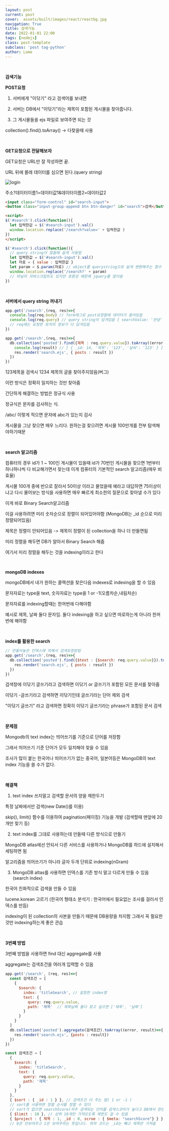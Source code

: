 ```yaml
---
layout: post
current: post
cover:  assets/built/images/react/reactbg.jpg
navigation: True
title: 검색기능
date: 2022-01-01 22:00
tags: [nodejs]
class: post-template
subclass: 'post tag-python'
author: Lome
---
```


<span></span>

<br>

<strong class="subtitle_fontAwesome">검색기능</strong>

<strong class="subtitle2_fontAwesome">POST요청</strong>

1. 서버에게 "이닦기" 라고 검색어를 보내면 

2. 서버는 DB에서 "이닦기"라는 제목이 포함된 게시물을 찾아줍니다.

3. 그 게시물들을 ejs 파일로 보여주면 되는 것

collection().find().toArray() -> 다찾을때 사용

<br>

<strong class="subtitle2_fontAwesome">GET요청으로 전달해보자</strong>

GET요청은 URL만 잘 작성하면 끝. 

URL 뒤에 몰래 데이터를 심으면 된다.(query string)

![login](assets/built/images/nodejs/search1.JPG)

주소?데이터이름1=데이터값1&데이터이름2=데이터값2

~~~html
<input class="form-control" id="search-input">
<button class="input-group-append btn btn-danger" id="search">검색</button>

<script>
$('#search').click(function(){
  let 입력한값 = $('#search-input').val()
  window.location.replace('/search?value=' + 입력한값 )
})  
</script>
~~~


~~~javascript
$('#search').click(function(){
  // query string이 많을때 쉽게 사용법
  let 입력한값 = $('#search-input').val()
  let 자료 = { value : 입력한값 }
  let param = $.param(자료) // object를 querystring으로 쉽게 변환해주는 함수
  window.location.replace('/search?' + param)
  // 바닐라 자바스크립트도 있지만 호환성 때문에 jquery를 많이씀
})
~~~

<br>

<strong class="subtitle2_fontAwesome">서버에서 query string 꺼내기</strong>

~~~Javascript
app.get('/search',(req, res)=>{
  console.log(req.body) // form태그로 post요청할때 데이터가 들어있음
  console.log(req.query) // query string이 담겨있음 { searchValue: '안녕' } 출력
  // req에는 요청한 유저의 정보가 다 담겨있음
})
~~~

~~~Javascript
app.get('/search',(req, res)=>{
  db.collection('posted').find({제목 : req.query.value}).toArray((error, result)=>{
    console.log(result) // [ { _id: 14, '제목': '123', '날씨': '123' } ]
    res.render('search.ejs', { posts : result })
  })
})
~~~

123제목을 검색시 1234 제목의 글을 찾아주지않음(버그)

이런 방식은 정확히 일치하는 것만 찾아줌

간단하게 해결하는 방법은 정규식 사용

정규식은 문자를 검사하는 식. 

/abc/ 이렇게 적으면 문자에 abc가 있는지 검사

게시물을 그냥 찾으면 매우 느리다. 원하는걸 찾으려면 게시물 100만개를 전부 탐색해야하기때문

<br>

<strong class="subtitle2_fontAwesome">search 알고리즘</strong>

컴퓨터의 경우 id가 1 ~ 100인 게시물이 있을때 id가 70번인 게시물을 찾으면 1번부터 하나하나씩 다 비교해가면서 찾는데 이게 컴퓨터의 기본적인 search 알고리즘(매우 비효율)

게시물 100개 중에 반으로 잘라서 50이상 이라고 물었을때 예라고 대답하면 75이상이냐고 다시 물어보는 방식을 사용하면 매우 빠르게 최소한의 질문으로 찾아낼 수가 있다

이게 바로 Binary Search알고리즘

이걸 사용하려면 미리 숫자순으로 정렬이 되어있어야함 (MongoDB는 _id 순으로 미리 정렬되어있음)

제목은 정렬이 안되어있음 -> 제목이 정렬이 된 collection을 하나 더 만들면됨

미리 정렬을 해두면 DB가 알아서 Binary Search 해줌

여기서 미리 정렬을 해두는 것을 indexing이라고 한다

<br>

<strong class="subtitle2_fontAwesome">mongoDB indexes</strong>

mongoDB에서 내가 원하는 콜렉션을 찾은다음 indexes로 indexing을 할 수 있음

문자자료는 type을 text, 숫자자료는 type을 1 or -1(오름차순,내림차순)

문자자료를 indexing할때는 한꺼번에 다해야함

예시로 제목, 날짜 둘다 문자임. 둘다 indexing을 하고 싶으면 따로하는게 아니라 한꺼번에 해야함

<br>

<strong class="subtitle2_fontAwesome">index를 활용한 search</strong>

~~~javascript
// 만들어놓은 인덱스에 의해서 검색요청방법
app.get('/search',(req, res)=>{
  db.collection('posted').find({$text : {$search: req.query.value}}).toArray((error,result)=>{
    res.render('search.ejs', { posts : result })
  })
})
~~~

검색창에 이닦기 글쓰기라고 검색하면 이닦기 or 글쓰기가 포함된 모든 문서를 찾아줌

이닦기 -글쓰기라고 검색하면 이닦기인데 글쓰기라는 단어 제외 검색

"이닦기 글쓰기" 라고 검색하면 정확히 이닦기 글쓰기라는 phrase가 포함된 문서 검색

<br>

<strong class="subtitle2_fontAwesome">문제점</strong>

Mongodb의 text index는 띄어쓰기를 기준으로 단어를 저장함

그래서 띄어쓰기 기준 단어가 모두 일치해야 찾을 수 있음

조사가 많이 붙는 한국어나 띄어쓰기가 없는 중국어, 일본어등은 MongoDB의 text index 기능을 쓸 수가 없다.

<br>

<strong class="subtitle2_fontAwesome">해결책</strong>

1. text index 쓰지말고 검색할 문서의 양을 제한두기

  특정 날짜에서만 검색(new Date()를 이용)
  
  skip(), limit() 함수를 이용하여 pagination(페이징) 기능을 개발 (검색할때 맨앞에 20개만 찾기 등)

2. text index를 그대로 사용하는데 만들때 다른 방식으로 만들기

  MongoDB atlas에선 안되서 다른 서비스를 사용하거나 MongoDB를 하드에 설치해서 세팅하면 됨

  알고리즘을 띄어쓰기가 아니라 글자 두개 단위로 indexing(nGram)

3. MongoDB altas를 사용하면 인덱스를 기존 방식 말고 다르게 만들 수 있음(search index)

  한국어 친화적으로 검색을 만들 수 있음

  lucene.korean 고르기 (한국어 형태소 분석기 : 한국어에서 필요없는 조사를 걸러서 인덱스를 만듬)

  indexing이 된 collection의 사본을 만들기 때문에 DB용량을 차지함 그래서 꼭 필요한 것만 indexing하는게 좋은 관습

<br>

<strong class="subtitle2_fontAwesome">3번째 방법</strong>

3번째 방법을 사용하면 find 대신 aggregate를 사용

aggregate는 검색조건을 여러개 입력할 수 있음

~~~javascript
app.get('/search', (req, res)=>{
  const 검색조건 = [
    {
      $search: {
        index: 'titleSearch', // 설정한 index명
        text: {
          query: req.query.value,
          path: '제목'  // 제목날짜 둘다 찾고 싶으면 ['제목', '날짜']
        }
      }
    }
  ]
  db.collection('posted').aggregate(검색조건).toArray((error, result)=>{
    res.render('search.ejs', {posts : result})
  })
})
~~~

~~~javascript
const 검색조건 = [
  {
    $search: {
      index: 'titleSearch', 
      text: {
        query: req.query.value,
        path: '제목'  
      }
    }
  },
  { $sort : { _id : 1 } }, // 검색조건 더 주는 법( 1 or -1 )
  // sort를 사용하면 정렬 순서를 정할 수 있다
  // sort가 없으면 searchScore(자주 검색되는 단어를 검색스코어가 높다고 DB에서 판단) 순서대로 정렬해줌 
  { $limit : 10 }, // 상위 10개만 가져오도록 제한도 걸 수 있음
  { $project : { 제목 : 1, _id : 0, scroe : { $meta: "searchScore"} } } // 찾아온 결과 중에 원하는 항목만 보여줍니다. 
  // 0은 안보여주고 1은 보여주라는 뜻입니다. 위의 코드는 _id는 빼고 제목만 가져옴
~~~